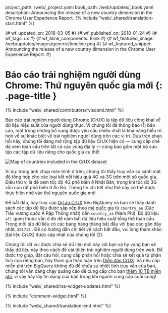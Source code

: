 project_path: /web/_project.yaml
book_path: /web/updates/_book.yaml
description: Announcing the release of a new country dimension in the Chrome User Experience Report.
{% include "web/_shared/translation-start.html" %}

{# wf_updated_on: 2018-03-05 #}
{# wf_published_on: 2018-01-24 #}
{# wf_tags: ux #}
{# wf_blink_components: Blink #}
{# wf_featured_image: /web/updates/images/generic/timeline.png #}
{# wf_featured_snippet: Announcing the release of a new country dimension in the Chrome User Experience Report. #}

# Báo cáo trải nghiệm người dùng Chrome: Thứ nguyên quốc gia mới {: .page-title }

{% include "web/_shared/contributors/rviscomi.html" %}

<div class="clearfix"></div>

[Báo cáo trải nghiệm người dùng Chrome](/web/tools/chrome-user-experience-report/) (CrUX) là tập dữ liệu công khai về dữ liệu hiệu suất của người dùng thực. Vì chúng tôi đã thông báo (1) báo cáo, một trong những bổ sung được yêu cầu nhiều nhất là khả năng hiểu rõ hơn về sự khác biệt về trải nghiệm người dùng trên các vị trí. Dựa trên phản hồi này, chúng tôi đang mở rộng tập dữ liệu CrUX hiện có –– cung cấp chế độ xem toàn cầu trên tất cả các vùng địa lý –– cũng bao gồm một bộ sưu tập các tập dữ liệu riêng cho quốc gia cụ thể!

<img src="/web/updates/images/2018/01/crux-countries.png"
    alt="Map of countries included in the CrUX dataset"/>

Ví dụ: trong ảnh chụp màn hình ở trên, chúng tôi thấy truy vấn so sánh mật độ tổng hợp cho các loại kết nối hiệu quả 4G và 3G trên một số quốc gia. Điều thú vị là để xem tốc độ 4G phổ biến ở Nhật Bản, trong khi tốc độ 3G vẫn còn rất phổ biến ở Ấn Độ. Thông tin chi tiết như thế này có thể được thực hiện nhờ vào thứ nguyên quốc gia mới.

Để bắt đầu, hãy truy cập [Dự án CrUX](https://bigquery.cloud.google.com/dataset/chrome-ux-report:all) trên BigQuery và bạn sẽ thấy danh sách các tập dữ liệu được sắp xếp theo [mã quốc gia](https://en.wikipedia.org/wiki/ISO_3166-1_alpha-2) từ `country_ae` (Các Tiểu vương quốc Ả Rập Thống nhất) đến `country_za` (Nam Phi). Bộ dữ liệu `all` quen thuộc vẫn ở đó để nắm bắt dữ liệu hiệu suất tổng thể toàn cầu. Trong mỗi tập dữ liệu có các bảng hàng tháng bắt đầu với báo cáo gần đây nhất, `201712` . Để có hướng dẫn chi tiết về cách bắt đầu, vui lòng tham khảo [tài liệu CrUX] được cập nhật của chúng tôi (2).

Chúng tôi rất vui được chia sẻ dữ liệu mới này với bạn và hy vọng bạn sẽ thấy dữ liệu này theo cách để cải thiện trải nghiệm người dùng trên web. Để được trợ giúp, đặt câu hỏi, cung cấp phản hồi hoặc chia sẻ kết quả từ phân tích của riêng bạn, hãy tham gia thảo luận trên [Diễn đàn CrUX](https://groups.google.com/a/chromium.org/forum/#!forum/chrome-ux-report). Và nếu cấp miễn phí trên BigQuery không đủ để chứa sự nhiệt tình truy vấn của bạn, chúng tôi vẫn đang chạy quảng cáo để cung cấp cho bạn [thêm 10 TB miễn phí](https://docs.google.com/forms/d/e/1FAIpQLSeMYnz93JQuO7rPewVrKpLfxO7JREOysti0CQyRo31bc7cXHA/viewform), vì vậy hãy lấy tín dụng của bạn trong khi nguồn cung cấp cuối cùng!

{% include "web/_shared/rss-widget-updates.html" %}

{% include "comment-widget.html" %}

{% include "web/_shared/translation-end.html" %}
